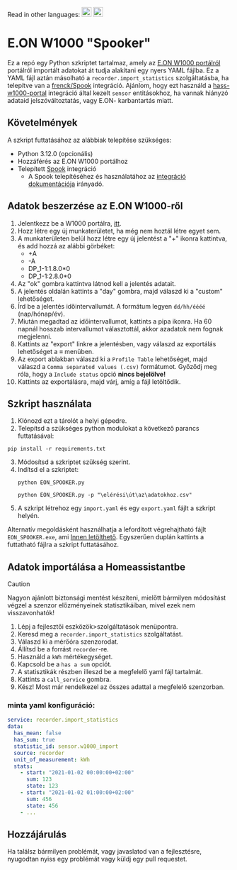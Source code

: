 Read in other languages: 
<kbd>[<img title="Magyar" alt="Magyar" src="https://cdn.statically.io/gh/hjnilsson/country-flags/master/svg/hu.svg" width="22">](README.hu.md)</kbd> 
<kbd> [<img title="English" alt="English" src="https://cdn.statically.io/gh/hjnilsson/country-flags/master/svg/us.svg" width="22">](README.en.md)</kbd>

# E.ON W1000 "Spooker"

Ez a repó egy Python szkriptet tartalmaz, amely az [E.ON W1000 portálról](https://energia.eon-hungaria.hu/W1000/) portálról importált adatokat át tudja alakítani egy nyers YAML fájlba. Ez a YAML fájl aztán másolható a `recorder.import_statistics` szolgáltatásba, ha telepítve van a [frenck/Spook](https://github.com/frenck/spook) integráció. Ajánlom, hogy ezt használd a [hass-w1000-portal](https://github.com/ZsBT/hass-w1000-portal) integráció által kezelt `sensor` entitásokhoz, ha vannak hiányzó adataid jelszóváltoztatás, vagy E.ON- karbantartás miatt.

## Követelmények

A szkript futtatásához az alábbiak telepítése szükséges:

- Python 3.12.0 (opcionális)
- Hozzáférés az E.ON W1000 portálhoz
- Telepített [Spook](https://github.com/frenck/spook) integráció 
    - A Spook telepítéséhez és használatához az [integráció dokumentációja](https://spook.boo) irányadó.

## Adatok beszerzése az E.ON W1000-ről

1. Jelentkezz be a W1000 portálra, [itt](https://energia.eon-hungaria.hu/W1000/Account/Login).
2. Hozz létre egy új munkaterületet, ha még nem hoztál létre egyet sem.
3. A munkaterületen belül hozz létre egy új jelentést a "+" ikonra kattintva, és add hozzá az alábbi görbéket:
    - +A
    - -A
    - DP_1-1:1.8.0*0
    - DP_1-1:2.8.0*0
4. Az "ok" gombra kattintva látnod kell a jelentés adatait.
5. A jelentés oldalán kattints a "day" gombra, majd válaszd ki a "custom" lehetőséget.
6. Írd be a jelentés időintervallumát. A formátum legyen `dd/hh/éééé` (nap/hónap/év).
7. Miután megadtad az időintervallumot, kattints a pipa ikonra. Ha 60 napnál hosszab intervallumot választottál, akkor azadatok nem fognak megjelenni.
8. Kattints az "export" linkre a jelentésben, vagy válaszd az exportálás lehetőséget a **≡** menüben.
9. Az export ablakban válaszd ki a `Profile Table` lehetőséget, majd válaszd a `Comma separated values (.csv)` formátumot. Győződj meg róla, hogy a `Include status` opció **nincs bejelölve!**
10. Kattints az exportálásra, majd várj, amíg a fájl letöltődik.

## Szkript használata

1. Klónozd ezt a tárolót a helyi gépedre.
2. Telepítsd a szükséges python modulokat a következő parancs futtatásával:
```
pip install -r requirements.txt
```
3. Módosítsd a szkriptet szükség szerint.
4. Indítsd el a szkriptet:
    ```pwsh
    python EON_SPOOKER.py
    ```
    ```pwsh
    python EON_SPOOKER.py -p "\elérési\út\az\adatokhoz.csv"
    ```
6. A szkript létrehoz egy `import.yaml` és egy `export.yaml` fájlt a szkript helyén.

Alternatív megoldásként használhatja a lefordított végrehajtható fájlt `EON_SPOOKER.exe`, ami [Innen letölthető](https://github.com/Netesfiu/EON_SPOOKER/releases/tag/main). Egyszerűen duplán kattints a futtatható fájlra a szkript futtatásához.

## Adatok importálása a Homeassistantbe
> [!CAUTION]
>  Nagyon ajánlott biztonsági mentést készíteni, mielőtt bármilyen módosítást végzel a szenzor előzményeinek statisztikáiban, mivel ezek nem visszavonhatók!
1. Lépj a fejlesztői eszközök>szolgáltatások menüpontra.
2. Keresd meg a `recorder.import_statistics` szolgáltatást.
3. Válaszd ki a mérőóra szenzorodat.
4. Állítsd be a forrást `recorder`-re.
5. Használd a `kWh` mértékegységet.
6. Kapcsold be a `has a sum` opciót.
7. A statisztikák részben illeszd be a megfelelő yaml fájl tartalmát.
8. Kattints a `call_service` gombra.
9. Kész! Most már rendelkezel az összes adattal a megfelelő szenzorban.

### minta yaml konfiguráció:
```yaml
service: recorder.import_statistics
data:
  has_mean: false
  has_sum: true
  statistic_id: sensor.w1000_import
  source: recorder
  unit_of_measurement: kWh
  stats:
    - start: "2021-01-02 00:00:00+02:00"
      sum: 123
      state: 123
    - start: "2021-01-02 01:00:00+02:00"
      sum: 456
      state: 456
    - ...
```

## Hozzájárulás

Ha találsz bármilyen problémát, vagy javaslatod van a fejlesztésre, nyugodtan nyiss egy problémát vagy küldj egy pull requestet.

